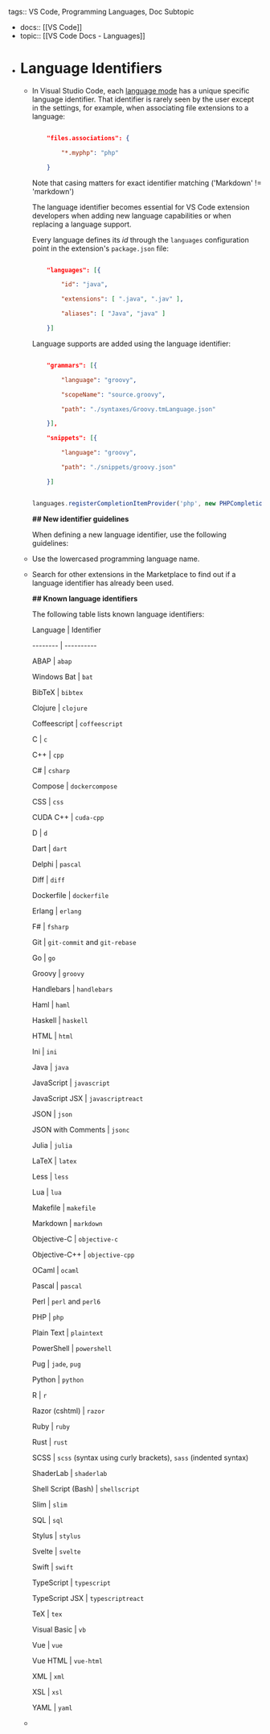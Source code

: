 tags:: VS Code, Programming Languages, Doc Subtopic

- docs:: [[VS Code]]
- topic:: [[VS Code Docs - Languages]]
- # Language Identifiers
	- In Visual Studio Code, each [language mode](/docs/languages/overview.md#changing-the-language-for-the-selected-file) has a unique specific language identifier. That identifier is rarely seen by the user except in the settings, for example, when associating file extensions to a language:
	  
	  ```json
	  
	      "files.associations": {
	  
	          "*.myphp": "php"
	  
	      }
	  
	  ```
	  
	  Note that casing matters for exact identifier matching ('Markdown' != 'markdown')
	  
	  The language identifier becomes essential for VS Code extension developers when adding new language capabilities or when replacing a language support.
	  
	  Every language defines its *id* through the `languages` configuration point in the extension's `package.json` file:
	  
	  ```json
	  
	      "languages": [{
	  
	          "id": "java",
	  
	          "extensions": [ ".java", ".jav" ],
	  
	          "aliases": [ "Java", "java" ]
	  
	      }]
	  
	  ```
	  
	  Language supports are added using the language identifier:
	  
	  ```json
	  
	      "grammars": [{
	  
	          "language": "groovy",
	  
	          "scopeName": "source.groovy",
	  
	          "path": "./syntaxes/Groovy.tmLanguage.json"
	  
	      }],
	  
	      "snippets": [{
	  
	          "language": "groovy",
	  
	          "path": "./snippets/groovy.json"
	  
	      }]
	  
	  ```
	  
	  ```typescript
	  
	  languages.registerCompletionItemProvider('php', new PHPCompletionItemProvider(), '.', '$')
	  
	  ```
	  
	  **## New identifier guidelines**
	  
	  When defining a new language identifier, use the following guidelines:
	- Use the lowercased programming language name.
	- Search for other extensions in the Marketplace to find out if a language identifier has already been used.
	  
	  **## Known language identifiers**
	  
	  The following table lists known language identifiers:
	  
	  Language | Identifier
	  
	  -------- | ----------
	  
	  ABAP | `abap`
	  
	  Windows Bat | `bat`
	  
	  BibTeX | `bibtex`
	  
	  Clojure | `clojure`
	  
	  Coffeescript | `coffeescript`
	  
	  C | `c`
	  
	  C++ | `cpp`
	  
	  C# | `csharp`
	  
	  Compose | `dockercompose`
	  
	  CSS | `css`
	  
	  CUDA C++ | `cuda-cpp`
	  
	  D | `d`
	  
	  Dart | `dart`
	  
	  Delphi | `pascal`
	  
	  Diff | `diff`
	  
	  Dockerfile | `dockerfile`
	  
	  Erlang | `erlang`
	  
	  F# | `fsharp`
	  
	  Git | `git-commit` and `git-rebase`
	  
	  Go | `go`
	  
	  Groovy | `groovy`
	  
	  Handlebars | `handlebars`
	  
	  Haml | `haml`
	  
	  Haskell | `haskell`
	  
	  HTML | `html`
	  
	  Ini | `ini`
	  
	  Java | `java`
	  
	  JavaScript | `javascript`
	  
	  JavaScript JSX | `javascriptreact`
	  
	  JSON | `json`
	  
	  JSON with Comments | `jsonc`
	  
	  Julia | `julia`
	  
	  LaTeX | `latex`
	  
	  Less | `less`
	  
	  Lua | `lua`
	  
	  Makefile | `makefile`
	  
	  Markdown | `markdown`
	  
	  Objective-C | `objective-c`
	  
	  Objective-C++ | `objective-cpp`
	  
	  OCaml | `ocaml`
	  
	  Pascal | `pascal`
	  
	  Perl | `perl` and `perl6`
	  
	  PHP | `php`
	  
	  Plain Text | `plaintext`
	  
	  PowerShell | `powershell`
	  
	  Pug | `jade`, `pug`
	  
	  Python | `python`
	  
	  R | `r`
	  
	  Razor (cshtml) | `razor`
	  
	  Ruby | `ruby`
	  
	  Rust | `rust`
	  
	  SCSS | `scss` (syntax using curly brackets), `sass` (indented syntax)
	  
	  ShaderLab | `shaderlab`
	  
	  Shell Script (Bash) | `shellscript`
	  
	  Slim | `slim`
	  
	  SQL | `sql`
	  
	  Stylus | `stylus`
	  
	  Svelte | `svelte`
	  
	  Swift | `swift`
	  
	  TypeScript | `typescript`
	  
	  TypeScript JSX | `typescriptreact`
	  
	  TeX | `tex`
	  
	  Visual Basic | `vb`
	  
	  Vue | `vue`
	  
	  Vue HTML | `vue-html`
	  
	  XML | `xml`
	  
	  XSL | `xsl`
	  
	  YAML | `yaml`
	-